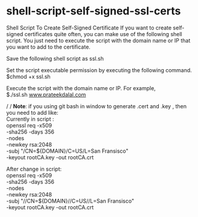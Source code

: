 # shell-script-self-signed-ssl-certs
Shell Script To Create Self-Signed Certificate
If you want to create self-signed certificates quite often, you can make use of the following shell script. You just need to execute the script with the domain name or IP that you want to add to the certificate.

Save the following shell script as ssl.sh

Set the script executable permission by executing the following command.\
$chmod +x ssl.sh

Execute the script with the domain name or IP. For example,\
$./ssl.sh www.prateekdalal.com

/
/
**Note**: if you using git bash in window to generate .cert and .key , then you need to add like:\
Currently in script :\
openssl req -x509 \
            -sha256 -days 356 \
            -nodes \
            -newkey rsa:2048 \
            -subj "/CN=${DOMAIN}/C=US/L=San Fransisco" \
            -keyout rootCA.key -out rootCA.crt
            
            
After change in script:\
openssl req -x509 \
            -sha256 -days 356 \
            -nodes \
            -newkey rsa:2048 \
            -subj "//CN=${DOMAIN}//C=US//L=San Fransisco" \
            -keyout rootCA.key -out rootCA.crt
